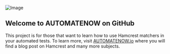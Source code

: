 ![Image](https://automatenowio.files.wordpress.com/2020/10/outro-2.png)

## Welcome to AUTOMATENOW on GitHub

This project is for those that want to learn how to use Hamcrest matchers in your automated tests.
To learn more, visit [AUTOMATENOW.io](https://automatenow.io/) where you will find a blog post on Hamcrest and many more subjects.
